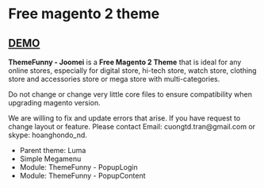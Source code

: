 # Free magento 2 theme
<h2><a target="_blank" href="https://www.youtube.com/watch?v=4OVZbocrqOk">DEMO</a></h2>
<p>
<strong>ThemeFunny - Joomei</strong> is a <strong>Free Magento 2 Theme</strong> that is ideal for any online stores, especially for digital store, hi-tech store, watch store, clothing store and accessories store or mega store with multi-categories.
</p>
<p>
Do not change or change very little core files to ensure compatibility when upgrading magento version.
<p>

<p>
We are willing to fix and update errors that arise. If you have request to change layout or feature. Please contact Email: cuongtd.tran@gmail.com or skype: hoanghondo_nd.
</p>

<ul>
<li>Parent theme: Luma</li>
<li>Simple Megamenu</li>
<li>Module: ThemeFunny - PopupLogin</li>
<li>Module: ThemeFunny - PopupContent</li>
</ul>
